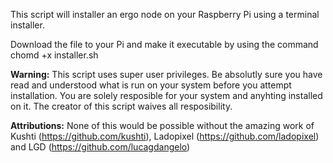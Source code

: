 This script will installer an ergo node on your Raspberry Pi using a terminal installer.

Download the file to your Pi and make it executable by using the command chomd +x installer.sh


**Warning:**
This script uses super user privileges.
Be absolutly sure you have read and understood what is run on your system before you attempt installation.
You are solely resposible for your system and anyhting installed on it.
The creator of this script waives all resposibility.

**Attributions:**
None of this would be possible without the amazing work of Kushti (https://github.com/kushti), Ladopixel (https://github.com/ladopixel) and LGD (https://github.com/lucagdangelo)
